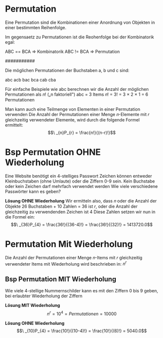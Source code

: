 # Permutation

Eine Permutation sind die Kombinationen einer Anordnung von Objekten in einer bestimmten Reihenfolge.

Im gegensaetz zu Permutationen ist die Reohenfolge bei der Kombinatorik egal:

ABC == BCA => Kombinatorik
ABC != BCA => Permutation


###########

Die möglichen Permutationen der Buchstaben a, b und c sind:

abc
acb
bac
bca
cab
cba




Für einfache Beispiele wie abc berechnen wir die Anzahl der möglichen Permutationen als 𝑛! („n faktoriell")
abc = 3 Items
𝑛! = 3! = 3 × 2 × 1 = 6 Permutationen


Man kann auch eine Teilmenge von Elementen in einer Permutation verwenden
Die Anzahl der Permutationen einer Menge 𝑛-Elemente mit 𝑟 gleichzeitig verwendeter Elemente, wird durch die folgende Formel ermittelt:
$$\ _{n}P_{r} =   \frac{n!}{(n-r)!}$$


# Bsp Permutation OHNE Wiederholung
Eine Website benötigt ein 4-stelliges Passwort
Zeichen können entweder Kleinbuchstaben (ohne Umlaute) oder die Ziffern 0-9 sein.
Kein Buchstabe oder kein Zeichen darf mehrfach verwendet werden
Wie viele verschiedene Passwörter kann es geben?

<b>Lösung OHNE Wiederholung</b>
Wir ermitteln also, dass 𝑛 oder die Anzahl der Objekte 26 Buchstaben + 10 Zahlen = 36 ist
𝑟, oder die Anzahl der gleichzeitig zu verwendenden Zeichen ist 4
Diese Zahlen setzen wir nun in die Formel ein:
$$\ _{36}P_{4} =   \frac{36!}{(36-4)!} = \frac{36!}{(32)!} = 1413720.0$$

# Permutation Mit Wiederholung
Die Anzahl der Permutationen einer Menge 𝑛-Items mit 𝑟 gleichzeitig verwendeter Items mit Wiederholung wird beschrieben in: $n^r$

## Bsp Permutation MIT Wiederholung
Wie viele 4-stellige Nummernschilder kann es mit den Ziffern 0 bis 9 geben, bei erlaubter Wiederholung der Ziffern

<b>Lösung MIT Wiederholung</b>
$$n^{r}=10^{4} = Permutationen = 10000$$

<b>Lösung OHNE Wiederholung</b>
$$\ _{10}P_{4} =   \frac{10!}{(10-4)!} = \frac{10!}{(6)!} = 5040.0$$



